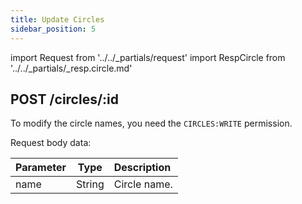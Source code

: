 ```yaml
---
title: Update Circles
sidebar_position: 5
---
```


import Request from '../../_partials/request'
import RespCircle from '../../_partials/_resp.circle.md'

## POST /circles/:id

To modify the circle names, you need the `CIRCLES:WRITE` permission.

Request body data:

| Parameter | Type | Description |
| :----- | :----: | :---- |
| name | String | Circle name. |


<Request title="Create a Circle" method="POST" url="/circles/a465ffdb-4441-4cb9-8b45-00cf79dfbc46 --data '{&quot;name&quot;: &quot;Circle Name&quot;}'"/>

<RespCircle />
